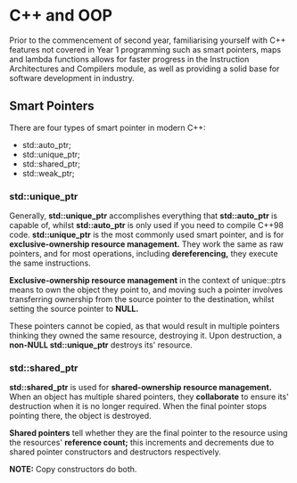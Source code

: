 # C++ and OOP

Prior to the commencement of second year, familiarising yourself with C++ features not covered in Year 1 programming such as smart pointers, maps and lambda functions allows for faster progress in the Instruction Architectures and Compilers module, as well as providing a solid base for software development in industry.

## Smart Pointers

There are four types of smart pointer in modern C++:

- std::auto_ptr;
- std::unique_ptr;
- std::shared_ptr;
- std::weak_ptr;

### std::unique_ptr

Generally, **std::unique_ptr** accomplishes everything that **std::auto_ptr** is capable of, whilst **std::auto_ptr** is only used if you need to compile C++98 code. **std::unique_ptr** is the most commonly used smart pointer, and is for **exclusive-ownership resource management.** They work the same as raw pointers, and for most operations, including **dereferencing,** they execute the same instructions.

**Exclusive-ownership resource management** in the context of unique::ptrs means to own the object they point to, and moving such a pointer involves transferring ownership from the source pointer to the destination, whilst setting the source pointer to **NULL.**

These pointers cannot be copied, as that would result in multiple pointers thinking they owned the same resource, destroying it. Upon destruction, a **non-NULL std::unique_ptr** destroys its' resource.

### std::shared_ptr

**std::shared_ptr** is used for **shared-ownership resource management.** When an object has multiple shared pointers, they **collaborate** to ensure its' destruction when it is no longer required. When the final pointer stops pointing there, the object is destroyed.

**Shared pointers** tell whether they are the final pointer to the resource using the resources' **reference count;** this increments and decrements due to shared pointer constructors and destructors respectively.

**NOTE:** Copy constructors do both.


